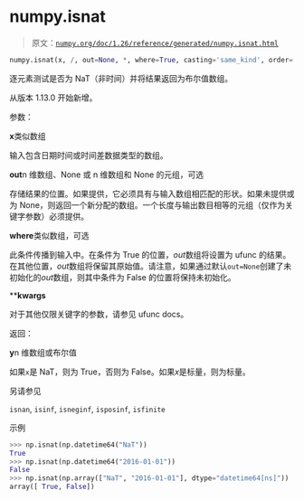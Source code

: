 # numpy.isnat

> 原文：[`numpy.org/doc/1.26/reference/generated/numpy.isnat.html`](https://numpy.org/doc/1.26/reference/generated/numpy.isnat.html)

```py
numpy.isnat(x, /, out=None, *, where=True, casting='same_kind', order='K', dtype=None, subok=True[, signature, extobj]) = <ufunc 'isnat'>
```

逐元素测试是否为 NaT（非时间）并将结果返回为布尔值数组。

从版本 1.13.0 开始新增。

参数：

**x**类似数组

输入包含日期时间或时间差数据类型的数组。

**out**n 维数组、None 或 n 维数组和 None 的元组，可选

存储结果的位置。如果提供，它必须具有与输入数组相匹配的形状。如果未提供或为 None，则返回一个新分配的数组。一个长度与输出数目相等的元组（仅作为关键字参数）必须提供。

**where**类似数组，可选

此条件传播到输入中。在条件为 True 的位置，*out*数组将设置为 ufunc 的结果。在其他位置，*out*数组将保留其原始值。请注意，如果通过默认`out=None`创建了未初始化的*out*数组，则其中条件为 False 的位置将保持未初始化。

****kwargs**

对于其他仅限关键字的参数，请参见 ufunc docs。

返回：

**y**n 维数组或布尔值

如果`x`是 NaT，则为 True，否则为 False。如果*x*是标量，则为标量。

另请参见

`isnan`, `isinf`, `isneginf`, `isposinf`, `isfinite`

示例

```py
>>> np.isnat(np.datetime64("NaT"))
True
>>> np.isnat(np.datetime64("2016-01-01"))
False
>>> np.isnat(np.array(["NaT", "2016-01-01"], dtype="datetime64[ns]"))
array([ True, False]) 
```
